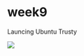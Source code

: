 # week9

Launcing Ubuntu Trusty 

<img src ="https://github.com/mostafizur188/week9/blob/master/week9_image.mp4"/> </img>
